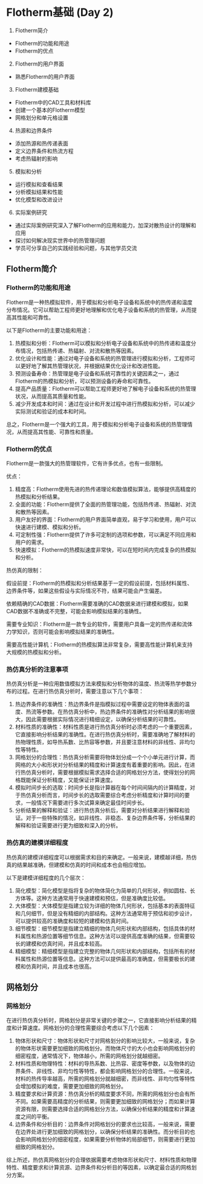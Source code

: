# Flotherm基础 (Day 2)

1. Flotherm简介

* Flotherm的功能和用途
* Flotherm的优点

2. Flotherm的用户界面

* 熟悉Flotherm的用户界面

3. Flotherm建模基础

* Flotherm中的CAD工具和材料库
* 创建一个基本的Flotherm模型
* 网格划分和单元格设置

4. 热源和边界条件

* 添加热源和热传递表面
* 定义边界条件和热流方程
* 考虑热辐射的影响

5. 模拟和分析

* 运行模拟和查看结果
* 分析模拟结果和性能
* 优化模型和改进设计

6. 实际案例研究

- 通过实际案例研究深入了解Flotherm的应用和能力，加深对散热设计的理解和应用
- 探讨如何解决现实世界中的热管理问题
- 学员可分享自己的实践经验和问题，与其他学员交流


## Flotherm简介

### Flotherm的功能和用途

Flotherm是一种热模拟软件，用于模拟和分析电子设备和系统中的热传递和温度分布情况。它可以帮助工程师更好地理解和优化电子设备和系统的热管理，从而提高其性能和可靠性。

以下是Flotherm的主要功能和用途：

1. 热模拟和分析：Flotherm可以模拟和分析电子设备和系统中的热传递和温度分布情况，包括热传递、热辐射、对流和散热等因素。
2. 优化设计和性能：通过对电子设备和系统的热管理进行模拟和分析，工程师可以更好地了解其热管理状况，并根据结果优化设计和改进性能。
3. 预测设备寿命：热管理是电子设备和系统可靠性的关键因素之一，通过Flotherm的热模拟和分析，可以预测设备的寿命和可靠性。
4. 提高产品质量：Flotherm可以帮助工程师更好地了解电子设备和系统的热管理状况，从而提高其质量和性能。
5. 减少开发成本和时间：通过在设计和开发过程中进行热模拟和分析，可以减少实际测试和验证的成本和时间。

总之，Flotherm是一个强大的工具，用于模拟和分析电子设备和系统的热管理情况，从而提高其性能、可靠性和质量。

### Flotherm的优点

Flotherm是一款强大的热管理软件，它有许多优点，也有一些限制。

优点：

1. 精度高：Flotherm使用先进的热传递理论和数值模拟算法，能够提供高精度的热模拟和分析结果。
2. 全面的功能：Flotherm提供了全面的热管理功能，包括热传递、热辐射、对流和散热等因素。
3. 用户友好的界面：Flotherm的用户界面简单直观，易于学习和使用，用户可以快速进行建模、模拟和分析。
4. 可定制性强：Flotherm提供了许多可定制的选项和参数，可以满足不同应用和用户的需求。
5. 快速模拟：Flotherm的热模拟速度非常快，可以在短时间内完成复杂的热模拟和分析。

热仿真的限制：

假设前提：Flotherm的热模拟和分析结果基于一定的假设前提，包括材料属性、边界条件等，如果这些假设与实际情况不符，结果可能会产生偏差。

依赖精确的CAD数据：Flotherm需要准确的CAD数据来进行建模和模拟，如果CAD数据不准确或不完整，可能会影响模拟结果的准确性。

需要专业知识：Flotherm是一款专业的软件，需要用户具备一定的热传递和流体力学知识，否则可能会影响模拟结果的准确性。

需要高性能计算机：Flotherm的热模拟算法非常复杂，需要高性能计算机来支持大规模的热模拟和分析。

### 热仿真分析的注意事项

热仿真分析是一种应用数值模拟方法来模拟和分析物体的温度、热流等热学参数分布的过程。在进行热仿真分析时，需要注意以下几个事项：

1. 热边界条件的准确性：热边界条件是指模拟过程中需要设定的物体表面的温度、热流等参数。在热仿真分析中，热边界条件的准确性对分析结果的影响很大，因此需要根据实际情况进行精细设定，以确保分析结果的可靠性。
2. 材料性质的准确性：材料性质是进行热仿真分析时必须考虑的一个重要因素，它直接影响分析结果的准确性。在进行热仿真分析时，需要准确地了解材料的热物理性质，如导热系数、比热容等参数，并且要注意材料的非线性、非均匀性等特性。
3. 网格划分的合理性：热仿真分析需要将物体划分成一个个小单元进行计算，而网格的大小和形状对分析结果的精度和计算速度有着重要的影响。因此，在进行热仿真分析时，需要根据模拟需求选择合适的网格划分方法，使得划分的网格既能保证分析精度，又能保证计算速度。
4. 模拟时间步长的选取：时间步长是指计算器在每个时间间隔内的计算精度，对于热仿真分析而言，时间步长的选取需要综合考虑分析精度和计算时间的要求，一般情况下需要进行多次试算来确定最佳时间步长。
5. 分析结果的解释和验证：进行热仿真分析后，需要对分析结果进行解释和验证。对于一些特殊的情况，如非线性、非稳态、复杂边界条件等，分析结果的解释和验证需要进行更为细致和深入的分析。

### 热仿真的建模详细程度

热仿真的建模详细程度可以根据需求和目的来确定。一般来说，建模越详细，热仿真的结果越准确，但建模和仿真的时间和成本也会相应增加。

以下是建模详细程度的几个层次：

1. 简化模型：简化模型是指将复杂的物体简化为简单的几何形状，例如圆柱、长方体等。这种方法通常用于快速建模和预估，但是准确度比较低。
2. 大体模型：大体模型是指建立较为详细的物体几何形状，包括基本的表面特征和几何细节，但是没有精细的内部结构。这种方法通常用于预估和初步设计，可以提供较高的准确度和较短的建模和仿真时间。
3. 细节模型：细节模型是指建立精细的物体几何形状和内部结构，包括具体的材料属性和热源位置等细节信息。这种方法可以提供高度准确的结果，但需要较长的建模和仿真时间，并且成本较高。
4. 精细模型：精细模型是指建立完整的物体几何形状和内部结构，包括所有的材料属性和热源位置等信息。这种方法可以提供最高的准确度，但需要极长的建模和仿真时间，并且成本也很高。

## 网格划分

### 网格划分

在进行热仿真分析时，网格划分是非常关键的步骤之一，它直接影响分析结果的精度和计算速度。网格划分的合理性需要综合考虑以下几个因素：

1. 物体形状和尺寸：物体形状和尺寸对网格划分的影响比较大，一般来说，复杂的物体形状需要更加细致的网格划分。而物体尺寸的大小也会影响网格划分的细密程度，通常情况下，物体越小，所需的网格划分就越细密。
2. 材料性质和物理特性：材料的导热系数、比热容、密度等参数，以及物体的边界条件、非线性、非均匀性等特性，都会影响网格划分的合理性。一般来说，材料的热传导率越高，所需的网格划分就越细密，而非线性、非均匀性等特性会增加模拟的难度，需要更加细致的网格划分。
3. 精度要求和计算资源：热仿真分析的精度要求不同，所需的网格划分也会有所不同。如果需要高精度的分析结果，则需要更加细致的网格划分；而如果计算资源有限，则需要选择合适的网格划分方法，以确保分析结果的精度和计算速度之间的平衡。
4. 边界条件和分析目的：边界条件对网格划分的要求也比较高，一般来说，需要在边界处进行更加细致的网格划分，以确保分析结果的准确性。而分析目的也会影响网格划分的细密程度，如果需要分析物体的局部细节，则需要进行更加细致的网格划分。

综上所述，热仿真网格划分的合理依据需要考虑物体形状和尺寸、材料性质和物理特性、精度要求和计算资源、边界条件和分析目的等因素，以确定最合适的网格划分方案。